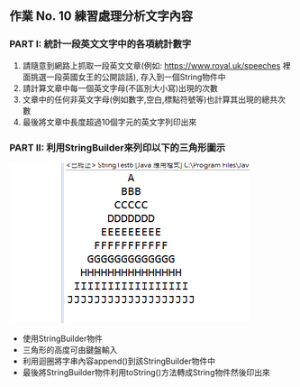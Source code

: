## 作業 No. 10 練習處理分析文字內容
 
### PART I: 統計一段英文文字中的各項統計數字
   1. 請隨意到網路上抓取一段英文文章(例如: https://www.royal.uk/speeches 裡面挑選一段英國女王的公開談話), 存入到一個String物件中
   2. 請計算文章中每一個英文字母(不區別大小寫)出現的次數
   3. 文章中的任何非英文字母(例如數字,空白,標點符號等)也計算其出現的總共次數
   4. 最後將文章中長度超過10個字元的英文字列印出來
   
### PART II: 利用StringBuilder來列印以下的三角形圖示
![文字三角形](triangle.png)
   - 使用StringBuilder物件
   - 三角形的高度可由鍵盤輸入
   - 利用迴圈將字串內容append()到該StringBuilder物件中
   - 最後將StringBuilder物件利用toString()方法轉成String物件然後印出來
